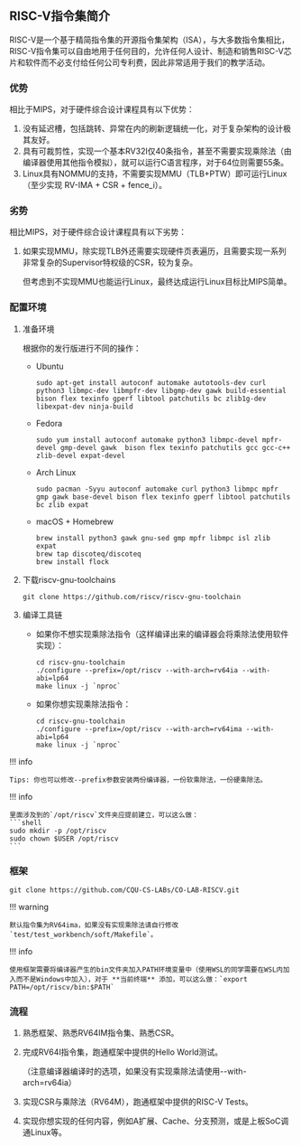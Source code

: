## RISC-V指令集简介

RISC-V是一个基于精简指令集的开源指令集架构（ISA），与大多数指令集相比，RISC-V指令集可以自由地用于任何目的，允许任何人设计、制造和销售RISC-V芯片和软件而不必支付给任何公司专利费，因此非常适用于我们的教学活动。

### 优势

相比于MIPS，对于硬件综合设计课程具有以下优势：

1. 没有延迟槽，包括跳转、异常在内的刷新逻辑统一化，对于复杂架构的设计极其友好。
2. 具有可裁剪性，实现一个基本RV32I仅40条指令，甚至不需要实现乘除法（由编译器使用其他指令模拟），就可以运行C语言程序，对于64位则需要55条。
3. Linux具有NOMMU的支持，不需要实现MMU（TLB+PTW）即可运行Linux（至少实现 RV-IMA + CSR + fence_i）。

### 劣势

相比MIPS，对于硬件综合设计课程具有以下劣势：

1. 如果实现MMU，除实现TLB外还需要实现硬件页表遍历，且需要实现一系列非常复杂的Supervisor特权级的CSR，较为复杂。
    
    但考虑到不实现MMU也能运行Linux，最终达成运行Linux目标比MIPS简单。

### 配置环境

1. 准备环境

    根据你的发行版进行不同的操作：

    - Ubuntu
        ```shell
        sudo apt-get install autoconf automake autotools-dev curl python3 libmpc-dev libmpfr-dev libgmp-dev gawk build-essential bison flex texinfo gperf libtool patchutils bc zlib1g-dev libexpat-dev ninja-build
        ```

    - Fedora
        ```shell
        sudo yum install autoconf automake python3 libmpc-devel mpfr-devel gmp-devel gawk  bison flex texinfo patchutils gcc gcc-c++ zlib-devel expat-devel
        ```

    - Arch Linux
        ```shell
        sudo pacman -Syyu autoconf automake curl python3 libmpc mpfr gmp gawk base-devel bison flex texinfo gperf libtool patchutils bc zlib expat
        ```

    - macOS + Homebrew

        ```shell
        brew install python3 gawk gnu-sed gmp mpfr libmpc isl zlib expat
        brew tap discoteq/discoteq
        brew install flock
        ```

2. 下载riscv-gnu-toolchains

    ```shell
    git clone https://github.com/riscv/riscv-gnu-toolchain
    ```

3. 编译工具链

    - 如果你不想实现乘除法指令（这样编译出来的编译器会将乘除法使用软件实现）：

        ```shell
        cd riscv-gnu-toolchain
        ./configure --prefix=/opt/riscv --with-arch=rv64ia --with-abi=lp64
        make linux -j `nproc`
        ```

    - 如果你想实现乘除法指令：

        ```shell
        cd riscv-gnu-toolchain
        ./configure --prefix=/opt/riscv --with-arch=rv64ima --with-abi=lp64
        make linux -j `nproc`
        ```

!!! info

    Tips: 你也可以修改--prefix参数安装两份编译器，一份软乘除法，一份硬乘除法。

!!! info

    里面涉及到的`/opt/riscv`文件夹应提前建立，可以这么做：
    ```shell
    sudo mkdir -p /opt/riscv
    sudo chown $USER /opt/riscv
    ```


### 框架

```shell
git clone https://github.com/CQU-CS-LABs/CO-LAB-RISCV.git
```

!!! warning

    默认指令集为RV64ima，如果没有实现乘除法请自行修改`test/test_workbench/soft/Makefile`。

!!! info
    
    使用框架需要将编译器产生的bin文件夹加入PATH环境变量中（使用WSL的同学需要在WSL内加入而不是Windows中加入），对于 **当前终端** 添加，可以这么做：`export PATH=/opt/riscv/bin:$PATH`

### 流程

1. 熟悉框架、熟悉RV64IM指令集、熟悉CSR。

2. 完成RV64I指令集，跑通框架中提供的Hello World测试。

    （注意编译器编译时的选项，如果没有实现乘除法请使用--with-arch=rv64ia）

3. 实现CSR与乘除法（RV64M），跑通框架中提供的RISC-V Tests。

4. 实现你想实现的任何内容，例如A扩展、Cache、分支预测，或是上板SoC调通Linux等。